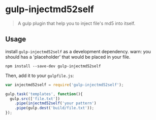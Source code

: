 # gulp-injectmd52self
> A gulp plugin that help you to inject file's md5 into itself.

## Usage

install `gulp-injectmd52self` as a development dependency.
warn: you should has a 'placeholder' that would be placed in your file.

```shell
npm install --save-dev gulp-injectmd52self
```

Then, add it to your `gulpfile.js`:

```javascript
var injectmd52self = require('gulp-injectmd52self');

gulp.task('templates', function(){
  gulp.src(['file.txt'])
    .pipe(injectmd52self('your pattern')
    .pipe(gulp.dest('build/file.txt'));
});
```
